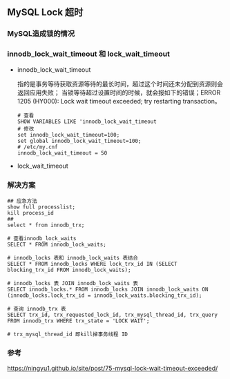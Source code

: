 ## MySQL Lock 超时


### MySQL造成锁的情况



###  innodb_lock_wait_timeout 和 lock_wait_timeout

- innodb_lock_wait_timeout

    指的是事务等待获取资源等待的最长时间，超过这个时间还未分配到资源则会返回应用失败； 当锁等待超过设置时间的时候，就会报如下的错误；ERROR 1205 (HY000): Lock wait timeout exceeded; try restarting transaction。

    ```
    # 查看
    SHOW VARIABLES LIKE 'innodb_lock_wait_timeout
    # 修改
    set innodb_lock_wait_timeout=100;
    set global innodb_lock_wait_timeout=100;
    # /etc/my.cnf
    innodb_lock_wait_timeout = 50

    ```
- lock_wait_timeout


### 解决方案

``` 
## 应急方法
show full processlist;
kill process_id
## 
select * from innodb_trx;

# 查看innodb_lock_waits
SELECT * FROM innodb_lock_waits;

# innodb_locks 表和 innodb_lock_waits 表结合
SELECT * FROM innodb_locks WHERE lock_trx_id IN (SELECT blocking_trx_id FROM innodb_lock_waits);

# innodb_locks 表 JOIN innodb_lock_waits 表
SELECT innodb_locks.* FROM innodb_locks JOIN innodb_lock_waits ON (innodb_locks.lock_trx_id = innodb_lock_waits.blocking_trx_id);

# 查询 innodb_trx 表
SELECT trx_id, trx_requested_lock_id, trx_mysql_thread_id, trx_query FROM innodb_trx WHERE trx_state = 'LOCK WAIT';

# trx_mysql_thread_id 即kill掉事务线程 ID

```

### 参考

https://ningyu1.github.io/site/post/75-mysql-lock-wait-timeout-exceeded/